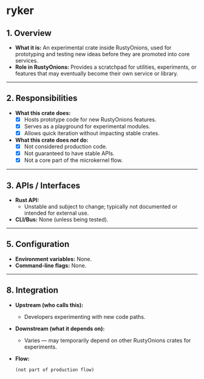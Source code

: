# ryker

## 1. Overview
- **What it is:** An experimental crate inside RustyOnions, used for prototyping and testing new ideas before they are promoted into core services.  
- **Role in RustyOnions:** Provides a scratchpad for utilities, experiments, or features that may eventually become their own service or library.

---

## 2. Responsibilities
- **What this crate does:**
  - [x] Hosts prototype code for new RustyOnions features.  
  - [x] Serves as a playground for experimental modules.  
  - [x] Allows quick iteration without impacting stable crates.  

- **What this crate does *not* do:**
  - [x] Not considered production code.  
  - [x] Not guaranteed to have stable APIs.  
  - [x] Not a core part of the microkernel flow.  

---

## 3. APIs / Interfaces
- **Rust API:**  
  - Unstable and subject to change; typically not documented or intended for external use.  
- **CLI/Bus:** None (unless being tested).  

---

## 5. Configuration
- **Environment variables:** None.  
- **Command-line flags:** None.  

---

## 8. Integration
- **Upstream (who calls this):**  
  - Developers experimenting with new code paths.  

- **Downstream (what it depends on):**  
  - Varies — may temporarily depend on other RustyOnions crates for experiments.  

- **Flow:**  
  ```text
  (not part of production flow)
```